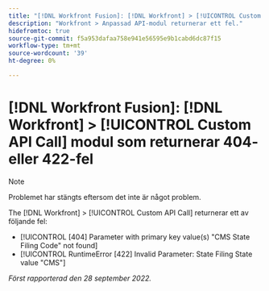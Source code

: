 ```yaml
---
title: "[!DNL Workfront Fusion]: [!DNL Workfront] > [!UICONTROL Custom API Call] module return 404 or 422 errors"
description: "Workfront > Anpassad API-modul returnerar ett fel."
hidefromtoc: true
source-git-commit: f5a953dafaa758e941e56595e9b1cabd6dc87f15
workflow-type: tm+mt
source-wordcount: '39'
ht-degree: 0%

---
```



# [!DNL Workfront Fusion]: [!DNL Workfront] > [!UICONTROL Custom API Call] modul som returnerar 404- eller 422-fel

>[!NOTE]
>
>Problemet har stängts eftersom det inte är något problem.

The [!DNL Workfront] > [!UICONTROL Custom API Call] returnerar ett av följande fel:

* [!UICONTROL [404] Parameter with primary key value(s) "CMS State Filing Code" not found]
* [!UICONTROL RuntimeError [422] Invalid Parameter: State Filing State value "CMS"]

_Först rapporterad den 28 september 2022._

